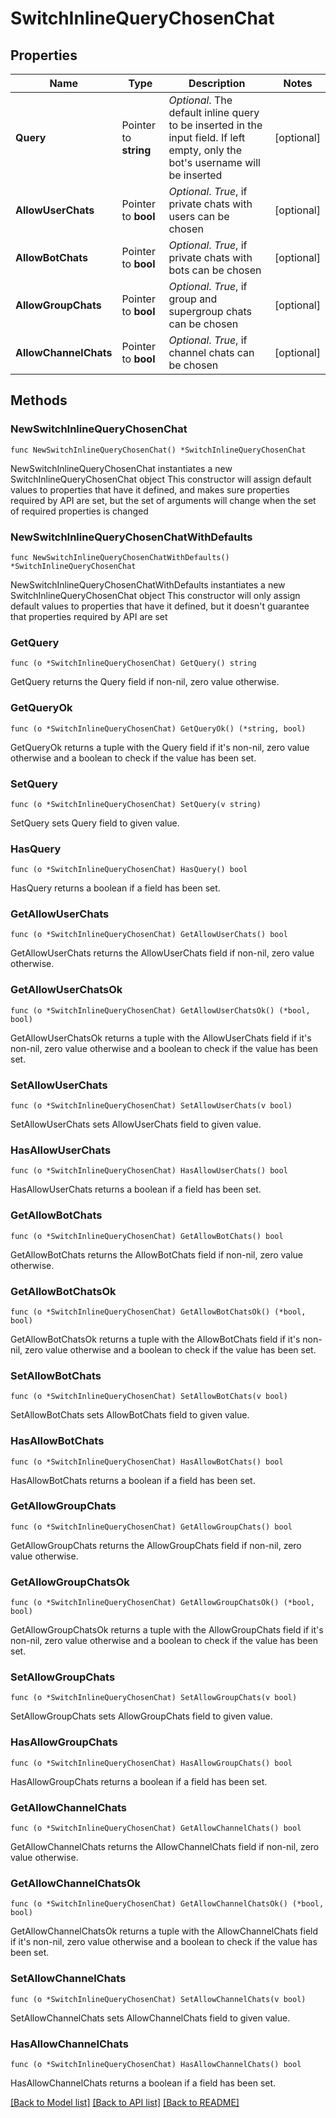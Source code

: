 # SwitchInlineQueryChosenChat

## Properties

Name | Type | Description | Notes
------------ | ------------- | ------------- | -------------
**Query** | Pointer to **string** | *Optional*. The default inline query to be inserted in the input field. If left empty, only the bot&#39;s username will be inserted | [optional] 
**AllowUserChats** | Pointer to **bool** | *Optional*. *True*, if private chats with users can be chosen | [optional] 
**AllowBotChats** | Pointer to **bool** | *Optional*. *True*, if private chats with bots can be chosen | [optional] 
**AllowGroupChats** | Pointer to **bool** | *Optional*. *True*, if group and supergroup chats can be chosen | [optional] 
**AllowChannelChats** | Pointer to **bool** | *Optional*. *True*, if channel chats can be chosen | [optional] 

## Methods

### NewSwitchInlineQueryChosenChat

`func NewSwitchInlineQueryChosenChat() *SwitchInlineQueryChosenChat`

NewSwitchInlineQueryChosenChat instantiates a new SwitchInlineQueryChosenChat object
This constructor will assign default values to properties that have it defined,
and makes sure properties required by API are set, but the set of arguments
will change when the set of required properties is changed

### NewSwitchInlineQueryChosenChatWithDefaults

`func NewSwitchInlineQueryChosenChatWithDefaults() *SwitchInlineQueryChosenChat`

NewSwitchInlineQueryChosenChatWithDefaults instantiates a new SwitchInlineQueryChosenChat object
This constructor will only assign default values to properties that have it defined,
but it doesn't guarantee that properties required by API are set

### GetQuery

`func (o *SwitchInlineQueryChosenChat) GetQuery() string`

GetQuery returns the Query field if non-nil, zero value otherwise.

### GetQueryOk

`func (o *SwitchInlineQueryChosenChat) GetQueryOk() (*string, bool)`

GetQueryOk returns a tuple with the Query field if it's non-nil, zero value otherwise
and a boolean to check if the value has been set.

### SetQuery

`func (o *SwitchInlineQueryChosenChat) SetQuery(v string)`

SetQuery sets Query field to given value.

### HasQuery

`func (o *SwitchInlineQueryChosenChat) HasQuery() bool`

HasQuery returns a boolean if a field has been set.

### GetAllowUserChats

`func (o *SwitchInlineQueryChosenChat) GetAllowUserChats() bool`

GetAllowUserChats returns the AllowUserChats field if non-nil, zero value otherwise.

### GetAllowUserChatsOk

`func (o *SwitchInlineQueryChosenChat) GetAllowUserChatsOk() (*bool, bool)`

GetAllowUserChatsOk returns a tuple with the AllowUserChats field if it's non-nil, zero value otherwise
and a boolean to check if the value has been set.

### SetAllowUserChats

`func (o *SwitchInlineQueryChosenChat) SetAllowUserChats(v bool)`

SetAllowUserChats sets AllowUserChats field to given value.

### HasAllowUserChats

`func (o *SwitchInlineQueryChosenChat) HasAllowUserChats() bool`

HasAllowUserChats returns a boolean if a field has been set.

### GetAllowBotChats

`func (o *SwitchInlineQueryChosenChat) GetAllowBotChats() bool`

GetAllowBotChats returns the AllowBotChats field if non-nil, zero value otherwise.

### GetAllowBotChatsOk

`func (o *SwitchInlineQueryChosenChat) GetAllowBotChatsOk() (*bool, bool)`

GetAllowBotChatsOk returns a tuple with the AllowBotChats field if it's non-nil, zero value otherwise
and a boolean to check if the value has been set.

### SetAllowBotChats

`func (o *SwitchInlineQueryChosenChat) SetAllowBotChats(v bool)`

SetAllowBotChats sets AllowBotChats field to given value.

### HasAllowBotChats

`func (o *SwitchInlineQueryChosenChat) HasAllowBotChats() bool`

HasAllowBotChats returns a boolean if a field has been set.

### GetAllowGroupChats

`func (o *SwitchInlineQueryChosenChat) GetAllowGroupChats() bool`

GetAllowGroupChats returns the AllowGroupChats field if non-nil, zero value otherwise.

### GetAllowGroupChatsOk

`func (o *SwitchInlineQueryChosenChat) GetAllowGroupChatsOk() (*bool, bool)`

GetAllowGroupChatsOk returns a tuple with the AllowGroupChats field if it's non-nil, zero value otherwise
and a boolean to check if the value has been set.

### SetAllowGroupChats

`func (o *SwitchInlineQueryChosenChat) SetAllowGroupChats(v bool)`

SetAllowGroupChats sets AllowGroupChats field to given value.

### HasAllowGroupChats

`func (o *SwitchInlineQueryChosenChat) HasAllowGroupChats() bool`

HasAllowGroupChats returns a boolean if a field has been set.

### GetAllowChannelChats

`func (o *SwitchInlineQueryChosenChat) GetAllowChannelChats() bool`

GetAllowChannelChats returns the AllowChannelChats field if non-nil, zero value otherwise.

### GetAllowChannelChatsOk

`func (o *SwitchInlineQueryChosenChat) GetAllowChannelChatsOk() (*bool, bool)`

GetAllowChannelChatsOk returns a tuple with the AllowChannelChats field if it's non-nil, zero value otherwise
and a boolean to check if the value has been set.

### SetAllowChannelChats

`func (o *SwitchInlineQueryChosenChat) SetAllowChannelChats(v bool)`

SetAllowChannelChats sets AllowChannelChats field to given value.

### HasAllowChannelChats

`func (o *SwitchInlineQueryChosenChat) HasAllowChannelChats() bool`

HasAllowChannelChats returns a boolean if a field has been set.


[[Back to Model list]](../README.md#documentation-for-models) [[Back to API list]](../README.md#documentation-for-api-endpoints) [[Back to README]](../README.md)


